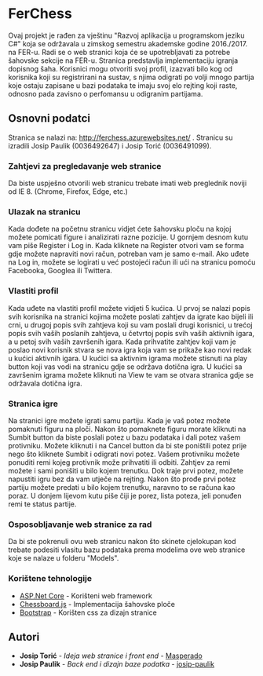 # FerChess

Ovaj projekt je rađen za vještinu "Razvoj aplikacija u programskom jeziku C#" koja se održavala u zimskog semestru akademske godine 2016./2017. na FER-u. Radi se o web stranici koja će se upotrebljavati za potrebe šahovske sekcije na FER-u. Stranica predstavlja implementaciju igranja dopisnog šaha. Korisnici mogu otvoriti svoj profil, izazvati bilo kog od korisnika koji su registrirani na sustav, s njima odigrati po volji mnogo partija koje ostaju zapisane u bazi podataka te imaju svoj elo rejting koji raste, odnosno pada zavisno o perfomansu u odigranim partijama.

## Osnovni podatci

Stranica se nalazi na: http://ferchess.azurewebsites.net/ . Stranicu su izradili Josip Paulik (0036492647) i Josip Torić (0036491099).

### Zahtjevi za pregledavanje web stranice

Da biste uspješno otvorili web stranicu trebate imati web preglednik noviji od IE 8. (Chrome, Firefox, Edge, etc.)

### Ulazak na stranicu

Kada dođete na početnu stranicu vidjet ćete šahovsku ploču na kojoj možete pomicati figure i analizirati razne pozicije. U gornjem desnom kutu vam piše Register i Log in. Kada kliknete na Register otvori vam se forma gdje možete napraviti novi račun, potreban vam je samo e-mail. Ako uđete na Log in, možete se logirati u već postojeći račun ili ući na stranicu pomoću Facebooka, Googlea ili Twittera.

### Vlastiti profil

Kada uđete na vlastiti profil možete vidjeti 5 kućica. U prvoj se nalazi popis svih korisnika na stranici kojima možete poslati zahtjev da igrate kao bijeli ili crni, u drugoj popis svih zahtjeva koji su vam poslali drugi korisnici, u trećoj popis svih vaših poslanih zahtjeva, u četvrtoj popis svih vaših aktivnih igara, a u petoj svih vaših završenih igara. Kada prihvatite zahtjev koji vam je poslao novi korisnik stvara se nova igra koja vam se prikaže kao novi redak u kućici aktivnih igara. U kućici sa aktivnim igrama možete stisnuti na play button koji vas vodi na stranicu gdje se održava dotična igra. U kućici sa završenim igrama možete kliknuti na View te vam se otvara stranica gdje se održavala dotična igra.

### Stranica igre

Na stranici igre možete igrati samu partiju. Kada je vaš potez možete pomaknuti figuru na ploči. Nakon što pomaknete figuru morate kliknuti na Sumbit button da biste poslali potez u bazu podataka i dali potez vašem protivniku. Možete kliknuti i na Cancel button da bi ste poništili potez prije nego što kliknete Sumbit i odigrati novi potez. Vašem protivniku možete ponuditi remi kojeg protivnik može prihvatiti ili odbiti. Zahtjev za remi možete i sami ponišiti u bilo kojem trenutku. Dok traje prvi potez, možete napustiti igru bez da vam utječe na rejting. Nakon što prođe prvi potez partiju možete predati u bilo kojem trenutku, naravno to se računa kao poraz. U donjem lijevom kutu piše čiji je porez, lista poteza, jeli ponuđen remi te status partije. 

### Osposobljavanje web stranice za rad

Da bi ste pokrenuli ovu web stranicu nakon što skinete cjelokupan kod trebate podesiti vlasitu bazu podataka prema modelima ove web stranice koje se nalaze u folderu "Models".

### Korištene tehnologije

* [ASP.Net Core](https://www.asp.net/core) - Korišteni web framework
* [Chessboard.js](http://chessboardjs.com/) - Implementacija šahovske ploče
* [Bootstrap](http://getbootstrap.com/) - Korišten css za dizajn stranice

## Autori

* **Josip Torić** - *Ideja web stranice i front end* - [Masperado](https://github.com/Masperado)
* **Josip Paulik** - *Back end i dizajn baze podatka* - [josip-paulik](https://github.com/josip-paulik)
